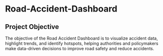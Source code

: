 # Road-Accident-Dashboard
## Project Objective

 The objective of the Road Accident Dashboard is to visualize accident data, highlight trends, and identify hotspots, helping authorities and policymakers make data-driven decisions to improve road safety and reduce accidents.
